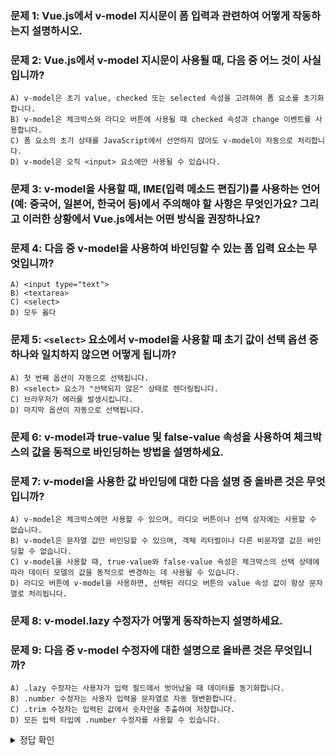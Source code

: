 ### 문제 1: Vue.js에서 v-model 지시문이 폼 입력과 관련하여 어떻게 작동하는지 설명하시오.
### 문제 2: Vue.js에서 v-model 지시문이 사용될 때, 다음 중 어느 것이 사실입니까?
```
A) v-model은 초기 value, checked 또는 selected 속성을 고려하여 폼 요소를 초기화합니다.
B) v-model은 체크박스와 라디오 버튼에 사용될 때 checked 속성과 change 이벤트를 사용합니다.
C) 폼 요소의 초기 상태를 JavaScript에서 선언하지 않아도 v-model이 자동으로 처리합니다.
D) v-model은 오직 <input> 요소에만 사용될 수 있습니다.
```
### 문제 3: v-model을 사용할 때, IME(입력 메소드 편집기)를 사용하는 언어(예: 중국어, 일본어, 한국어 등)에서 주의해야 할 사항은 무엇인가요? 그리고 이러한 상황에서 Vue.js에서는 어떤 방식을 권장하나요?
### 문제 4: 다음 중 v-model을 사용하여 바인딩할 수 있는 폼 입력 요소는 무엇입니까?
```
A) <input type="text">
B) <textarea>
C) <select>
D) 모두 옳다
```
### 문제 5: `<select>` 요소에서 v-model을 사용할 때 초기 값이 선택 옵션 중 하나와 일치하지 않으면 어떻게 됩니까?
```
A) 첫 번째 옵션이 자동으로 선택됩니다.
B) <select> 요소가 "선택되지 않은" 상태로 렌더링됩니다.
C) 브라우저가 에러를 발생시킵니다.
D) 마지막 옵션이 자동으로 선택됩니다.
```
### 문제 6: v-model과 true-value 및 false-value 속성을 사용하여 체크박스의 값을 동적으로 바인딩하는 방법을 설명하세요.
### 문제 7: v-model을 사용한 값 바인딩에 대한 다음 설명 중 올바른 것은 무엇입니까?
```
A) v-model은 체크박스에만 사용할 수 있으며, 라디오 버튼이나 선택 상자에는 사용할 수 없습니다.
B) v-model은 문자열 값만 바인딩할 수 있으며, 객체 리터럴이나 다른 비문자열 값은 바인딩할 수 없습니다.
C) v-model을 사용할 때, true-value와 false-value 속성은 체크박스의 선택 상태에 따라 데이터 모델의 값을 동적으로 변경하는 데 사용될 수 있습니다.
D) 라디오 버튼에 v-model을 사용하면, 선택된 라디오 버튼의 value 속성 값이 항상 문자열로 처리됩니다.
```
### 문제 8: v-model.lazy 수정자가 어떻게 동작하는지 설명하세요.
### 문제 9: 다음 중 v-model 수정자에 대한 설명으로 올바른 것은 무엇입니까?
```
A) .lazy 수정자는 사용자가 입력 필드에서 벗어났을 때 데이터를 동기화합니다.
B) .number 수정자는 사용자 입력을 문자열로 자동 형변환합니다.
C) .trim 수정자는 입력된 값에서 숫자만을 추출하여 저장합니다.
D) 모든 입력 타입에 .number 수정자를 사용할 수 있습니다.
```
<details>
    <summary>정답 확인</summary>

### 문제 1 답:
* v-model 지시문은 Vue.js에서 폼 입력 요소와 JavaScript 상태 간의 양방향 데이터 바인딩을 단순화합니다. 이는 `<input>`, `<textarea>`, `<select>` 등 다양한 폼 요소에 적용될 수 있으며, 요소의 유형에 따라 적절한 DOM 속성(예: value, checked)과 이벤트(예: input, change)를 자동으로 처리합니다. 이를 통해 개발자는 복잡한 이벤트 리스너나 값 바인딩을 직접 설정하지 않고도, 폼 요소의 상태를 쉽게 관리하고 실시간으로 JavaScript 상태와 동기화할 수 있습니다. v-model은 항상 현재 바인딩된 JavaScript 상태를 진리의 원천(source of truth)으로 취급하며, 요소의 초기 value, checked, selected 속성을 무시합니다.
* 문제 1 해설
    * v-model은 Vue.js에서 데이터 바인딩의 핵심 지시문 중 하나로, 폼 입력과 관련된 데이터의 양방향 동기화를 쉽게 만들어 줍니다. 사용자의 입력이 자동으로 JavaScript의 상태와 연결되며, 이 상태 변화는 다시 폼 입력에 반영됩니다. 이런 방식은 폼 입력 처리를 효율적으로 만들어, 코드의 양을 줄이고 가독성을 높이는 데 도움을 줍니다.
### 문제 2 답: B) v-model은 체크박스와 라디오 버튼에 사용될 때 checked 속성과 change 이벤트를 사용합니다.
* 문제 2 해설
    * v-model 지시문은 다양한 폼 요소에 사용될 수 있으며, 요소의 유형에 따라 적절한 DOM 속성과 이벤트를 자동으로 연결합니다. 체크박스(`<input type="checkbox">`)와 라디오 버튼(`<input type="radio">`)은 checked 속성과 change 이벤트를 사용하여 동작하며, 이는 v-model을 사용할 때 자동으로 적용됩니다. 옵션 A는 정확하지 않습니다, 왜냐하면 v-model은 초기 value, checked, selected 속성을 무시하고 JavaScript 상태를 원천으로 취급하기 때문입니다. 옵션 C와 D 역시 정확하지 않은 설명입니다.
### 문제 3 답:
* IME를 사용하는 언어에서는 v-model이 IME 구성 중에 업데이트되지 않을 수 있습니다. 이러한 경우, Vue.js는 사용자가 자체 입력 이벤트 리스너와 값 바인딩을 사용하도록 권장합니다. 이를 통해 IME 구성 중에도 업데이트를 적절히 처리할 수 있습니다.
### 문제 4 답: D) 모두 옳다
* 문제 4 해설:
    * v-model 지시문은 다양한 폼 입력 요소에 사용할 수 있으며, `<input type="text">`, `<textarea>`, 그리고 `<select>` 요소를 포함한 여러 요소와의 양방향 데이터 바인딩을 지원합니다. 이는 Vue.js에서 폼 데이터를 효과적으로 관리하고 사용자 인터페이스와 동기화하는 데 중요한 역할을 합니다.
### 문제 5 답: B) `<select>` 요소가 "선택되지 않은" 상태로 렌더링됩니다.
* 문제 5 해설:
    * 초기 v-model 표현식의 값이 선택 옵션과 일치하지 않는 경우, `<select>` 요소는 "선택되지 않은" 상태로 렌더링됩니다. 이는 사용자가 의도적으로 옵션을 선택하기 전까지 아무 것도 선택되지 않은 것으로 간주됩니다. iOS와 같은 일부 플랫폼에서는 이로 인해 첫 번째 항목을 선택할 수 없는 문제가 발생할 수 있으므로, 비활성화된 옵션을 제공하는 것이 좋습니다.
### 문제 6 답:
* v-model을 사용하여 체크박스와 데이터를 양방향 바인딩할 때, true-value와 false-value 속성을 사용하여 체크박스가 선택됐을 때와 선택되지 않았을 때의 값을 지정할 수 있습니다. 이 값들은 Vue에서 특별히 처리되는 속성으로, v-model과 함께 사용될 때만 의미를 가집니다. v-bind를 사용하여 이 값들을 동적 프로퍼티에 바인딩할 수 있으며, 이를 통해 체크박스의 상태에 따라 데이터 모델의 값이 동적으로 변경됩니다. 예를 들어, 체크박스를 선택하면 데이터 모델의 값이 true-value에 바인딩된 값으로 설정되고, 선택을 해제하면 false-value에 바인딩된 값으로 설정됩니다.
### 문제 7 답: C) v-model을 사용할 때, true-value와 false-value 속성은 체크박스의 선택 상태에 따라 데이터 모델의 값을 동적으로 변경하는 데 사용될 수 있습니다.
* 문제 7 해설:
    * v-model 지시어는 Vue.js에서 폼 입력 요소의 데이터를 양방향으로 바인딩하는 데 사용됩니다. 이는 체크박스, 라디오 버튼, 선택 상자 등 다양한 입력 요소 타입에 사용될 수 있으며, true-value와 false-value 속성을 사용하여 체크박스의 값이 선택됐을 때와 선택되지 않았을 때의 동적 값을 지정할 수 있습니다. 또한, v-model은 비문자열 값(예: 객체 리터럴)의 바인딩도 지원합니다, 이는 선택 상자에서 선택된 옵션의 값을 객체로 설정할 때 유용합니다.
### 문제 8 답:
* 기본적으로 v-model은 사용자 입력이 발생할 때마다 데이터와 입력 필드를 동기화합니다. 하지만 v-model.lazy 수정자를 사용하면, input 이벤트가 아닌 change 이벤트 후에 데이터와 입력 필드가 동기화됩니다. 이는 사용자가 입력 필드를 벗어났을 때(예: 다른 요소를 클릭하거나 탭했을 때) 데이터가 업데이트되게 만듭니다.
### 문제 9 답: A) .lazy 수정자는 사용자가 입력 필드에서 벗어났을 때 데이터를 동기화합니다.
* 문제 9 해설:
    * .lazy 수정자는 change 이벤트가 발생했을 때 데이터를 동기화하므로, 사용자가 입력 필드에서 벗어났을 때 동기화가 이루어집니다. .number 수정자는 사용자 입력을 숫자로 자동 형변환하며, 입력 값이 parseFloat()로 파싱할 수 없는 경우 원래의 값을 사용합니다. .trim 수정자는 사용자 입력의 앞뒤 공백을 자동으로 제거합니다. .number 수정자는 주로 `<input type="number">`에 사용되지만, 다른 입력 타입에도 적용될 수 있으며, 그 경우 사용자 입력을 숫자로 형변환하려고 시도합니다.
* 추가 정보
    * .lazy: 데이터를 input 이벤트가 아닌 change 이벤트에 동기화하여 사용자가 필드를 벗어날 때 동기화를 수행합니다.
    * .number: 사용자의 입력을 숫자로 자동 형변환합니다. 입력이 숫자로 파싱할 수 없는 경우 원래의 값을 유지합니다.
    * .trim: 사용자 입력에서 앞뒤 공백을 자동으로 제거합니다.
</details>